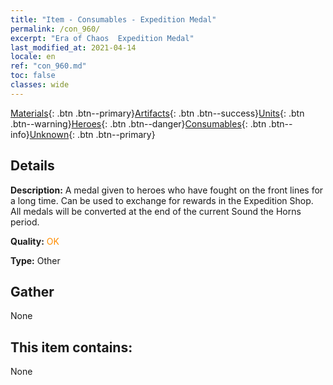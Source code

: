 ```yaml
---
title: "Item - Consumables - Expedition Medal"
permalink: /con_960/
excerpt: "Era of Chaos  Expedition Medal"
last_modified_at: 2021-04-14
locale: en
ref: "con_960.md"
toc: false
classes: wide
---
```

 [Materials](/Items/){: .btn .btn--primary}[Artifacts](/Items/Artifacts/){: .btn .btn--success}[Units](/Items/Units/){: .btn .btn--warning}[Heroes](/Items/Heroes/){: .btn .btn--danger}[Consumables](/Items/Consumables/){: .btn .btn--info}[Unknown](/Items/Unknown/){: .btn .btn--primary}

## Details
 **Description:** A medal given to heroes who have fought on the front lines for a long time. Can be used to exchange for rewards in the Expedition Shop. All medals will be converted at the end of the current Sound the Horns period.

 **Quality:** <span style="color: #FF8C00">OK</span>

 **Type:** Other

## Gather

  None

## This item contains:

  None

